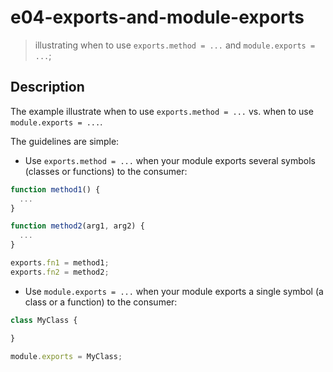 # e04-exports-and-module-exports
> illustrating when to use `exports.method = ...` and `module.exports = ...`;

## Description
The example illustrate when to use `exports.method = ...` vs. when to use `module.exports = ...`.

The guidelines are simple:
+ Use `exports.method = ...` when your module exports several symbols (classes or functions) to the consumer:
```javascript
function method1() {
  ...
}

function method2(arg1, arg2) {
  ...
}

exports.fn1 = method1;
exports.fn2 = method2;
```

+ Use `module.exports = ...` when your module exports a single symbol (a class or a function) to the consumer:
```javascript
class MyClass {

}

module.exports = MyClass;
```

